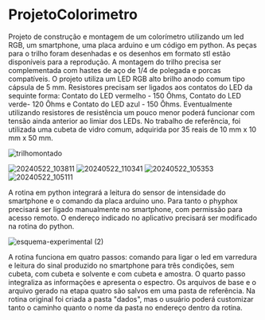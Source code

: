 # ProjetoColorimetro
Projeto de construção e montagem de um colorímetro utilizando um led RGB, um smartphone, uma placa arduino e um código em python.
As peças para o trilho foram desenhadas e os desenhos em formato stl estão disponíveis para a reprodução. A montagem do trilho precisa ser complementada com 
hastes de aço de 1/4 de polegada e porcas compatíveis. O projeto utiliza um LED RGB alto brilho anodo comum tipo cápsula de 5 mm. Resistores precisam ser ligados
aos contatos do LED da sequinte forma: Contato do LED vermelho - 150 Ôhms, Contato do LED verde- 120 Ôhms e Contato do LED azul - 150 Ôhms. Eventualmente utilizando resistores de resistência um pouco menor poderá funcionar com tensão ainda anterior ao limiar dos LEDs. No trabalho de referência, foi utilizada uma cubeta de vidro comum, adquirida por 35 reais de 10 mm x 10 mm x 50 mm. 


![trilhomontado](https://github.com/idmilton/ProjetoColorimetro/assets/4228326/2f3b81c3-9a5f-49bd-84c4-c4f7e4e20c2d)

![20240522_103811](https://github.com/idmilton/ProjetoColorimetro/assets/4228326/b081db80-440b-432b-8dda-4dc649fbdc88)
![20240522_110341](https://github.com/idmilton/ProjetoColorimetro/assets/4228326/f1e68967-db44-45ae-98b8-d545fc2acc4d)
![20240522_105353](https://github.com/idmilton/ProjetoColorimetro/assets/4228326/1499ea80-f8d1-429e-b712-4f73a106f1ff)
![20240522_105111](https://github.com/idmilton/ProjetoColorimetro/assets/4228326/e5d0f797-1ecf-4ed9-aa4e-962db04e78f2)


A rotina em python integrará a leitura do sensor de intensidade do smartphone e o comando da placa arduino uno. Para tanto o phyphox precisará ser ligado manualmente no 
smartphone, com permissão para acesso remoto. O endereço indicado no aplicativo precisará ser modificado na rotina do python.

![esquema-experimental (2)](https://github.com/idmilton/ProjetoColorimetro/assets/4228326/f5f0de91-7234-472b-bb2b-0ae5d5039101)

A rotina funciona em quatro passos: comando para ligar o led em varredura e leitura do sinal produzido no smartphone para três condições, sem cubeta, com cubeta e solvente e com cubeta e amostra. O quarto passo integraliza as informações e apresenta o espectro. Os arquivos de base e o arquivo gerado na etapa quatro são salvos em uma pasta de referência. Na rotina original foi criada a pasta "dados", mas o usuário poderá customizar tanto o caminho quanto o nome da pasta no endereço dentro da rotina.


